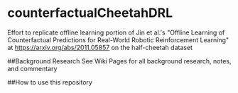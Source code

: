 # counterfactualCheetahDRL

Effort to replicate offline learning portion of Jin et al.'s "Offline Learning of Counterfactual Predictions for Real-World Robotic Reinforcement Learning" at https://arxiv.org/abs/2011.05857 on the half-cheetah dataset

##Background Research
See Wiki Pages for all background research, notes, and commentary

##How to use this repository

